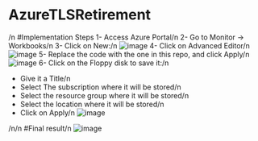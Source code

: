 # AzureTLSRetirement
/n
#Implementation Steps
1- Access Azure Portal/n
2- Go to Monitor -> Workbooks/n
3- Click on New:/n
![image](https://github.com/user-attachments/assets/c16b7710-1b67-4a22-a5b6-415f7272a22c)
4- Click on Advanced Editor/n
![image](https://github.com/user-attachments/assets/2ba80374-dffa-4917-a56a-9cb83b60f0cb)
5- Replace the code with the one in this repo, and click Apply/n
![image](https://github.com/user-attachments/assets/c71b06e6-0dfe-4350-8eb3-11ecdc06aafa)
6- Click on the Floppy disk to save it:/n
  - Give it a Title/n
  - Select The subscription where it will be stored/n
  - Select the resource group where it will be stored/n
  - Select the location where it will be stored/n
  - Click on Apply/n
 ![image](https://github.com/user-attachments/assets/350724c7-c9bc-4e43-b2e0-e6eb098ebfec)

/n/n #Final result/n
![image](https://github.com/user-attachments/assets/3d98f5a8-1ed7-4f10-9686-23d1798bb0aa)


